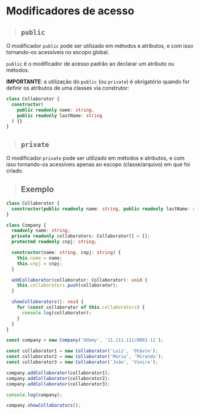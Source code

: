 # Modificadores de acesso

> ## **`public`**

O modificador `public` pode ser utilizado em métodos e atributos, e com isso tornando-os acessíveis no escopo global.

`public` é o modificador de acesso padrão ao declarar um atributo ou métodos.

**IMPORTANTE**: a utilização do `public` (ou `private`) é obrigatório quando for definir os atributos de uma classes via construtor:

```ts
class Collaborator {
  constructor(
    public readonly name: string,
    public readonly lastName: string
  ) {}
}
```

> ## **`private`**

O modificador `private` pode ser utilizado em métodos e atributos, e com isso tornando-os acessíveis apenas ao escopo (classe/arquivo) em que foi criado.

> ## **Exemplo**

```ts
class Collaborator {
  constructor(public readonly name: string, public readonly lastName: string) {}
}

class Company {
  readonly name: string;
  private readonly collaborators: Collaborator[] = [];
  protected readonly cnpj: string;

  constructor(name: string, cnpj: string) {
    this.name = name;
    this.cnpj = cnpj;
  }

  addCollaborator(collaborator: Collaborator): void {
    this.collaborators.push(collaborator);
  }

  showCollaborators(): void {
    for (const collaborator of this.collaborators) {
      console.log(collaborator);
    }
  }
}

const company = new Company('Udemy', '11.111.111/0001-11');

const collaborator1 = new Collaborator('Luiz', 'Otávio');
const collaborator2 = new Collaborator('Maria', 'Miranda');
const collaborator3 = new Collaborator('João', 'Vieira');

company.addCollaborator(collaborator1);
company.addCollaborator(collaborator2);
company.addCollaborator(collaborator3);

console.log(company);

company.showCollaborators();
```